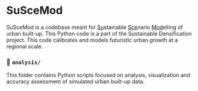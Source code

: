 # SuSceMod
SuSceMod is a codebase meant for <ins>Su</ins>stainable <ins>Sce</ins>nario <ins>Mod</ins>elling of urban built-up.
This Python code is a part of the Sustainable Densification project. This code calibrates and models futuristic urban growth at a regional scale.

### 📂 `analysis/`
This folder contains Python scripts focused on analysis, visualization and accuracy assessment of simulated urban built-up data.
